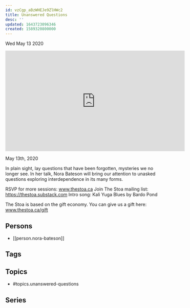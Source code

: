 ```yaml
---
id: vzCgp_aBzWHEJe9ZlHWc2
title: Unanswered Questions
desc: ''
updated: 1643723096346
created: 1589320800000
---
```





Wed May 13 2020

<iframe width="560" height="315" src="https://www.youtube.com/embed/kceRWKIGTeI" title="Unanswered Questions w/ Nora Bateson" frameborder="0" allow="accelerometer; autoplay; clipboard-write; encrypted-media; gyroscope; picture-in-picture" allowfullscreen ></iframe>

May 13th, 2020

In plain sight, lay questions that have been forgotten, mysteries we no longer see. In her talk, Nora Bateson will bring our attention to unasked questions exploring interdependence in its many forms.

RSVP for more sessions: www.thestoa.ca
Join The Stoa mailing list: https://thestoa.substack.com
Intro song: Kali Yuga Blues by Bardo Pond

The Stoa is based on the gift economy. You can give us a gift here: www.thestoa.ca/gift

## Persons

- [[person.nora-bateson]]

## Tags



## Topics

- #topics.unanswered-questions

## Series



